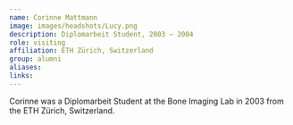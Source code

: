 ```yaml
---
name: Corinne Mattmann
image: images/headshots/Lucy.png
description: Diplomarbeit Student, 2003 – 2004
role: visiting
affiliation: ETH Zürich, Switzerland
group: alumni
aliases: 
links:
---
```


Corinne was a Diplomarbeit Student at the Bone Imaging Lab in 2003 from the ETH Zürich, Switzerland.
